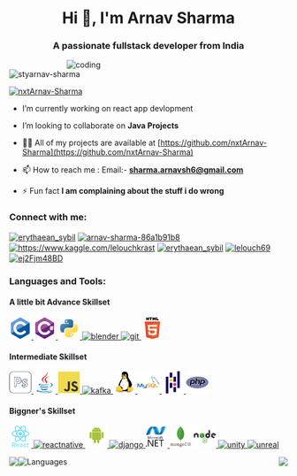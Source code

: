 
<h1 align="center">Hi 👋, I'm Arnav Sharma</h1>
<h3 align="center">A passionate fullstack developer from India</h3>
<img align="right" alt="coding" width="400" src="https://user-images.githubusercontent.com/74038190/250967618-de30015f-dc5f-4ecf-a49b-ccd2b89776e4.gif">
<p align="left"> <img src="https://komarev.com/ghpvc/?username=nxtArnav-Sharma&label=Profile%20views&color=0e75b6&style=flat" alt="styarnav-sharma" /> </p>

<p align="left"> <a href="https://github.com/ryo-ma/github-profile-trophy"><img src="https://github-profile-trophy.vercel.app/?username=styarnav-sharma&theme=theme=dark_lover" alt="nxtArnav-Sharma" /></a> </p>

- I’m currently working on react app devlopment 

- I’m looking to collaborate on **Java Projects**

- 👨‍💻 All of my projects are available at [https://github.com/nxtArnav-Sharma](https://github.com/nxtArnav-Sharma)

- 📫 How to reach me : Email:- **sharma.arnavsh6@gmail.com**

- ⚡ Fun fact **I am complaining about the stuff i do wrong**

<h3 align="left">Connect with me:</h3>
<p align="left">
<a href="https://twitter.com/erythaean_sybil" target="blank"><img align="center" src="https://cdn.jsdelivr.net/npm/simple-icons@3.0.1/icons/twitter.svg" alt="erythaean_sybil" height="30" width="40" /></a>
<a href="https://linkedin.com/in/arnav-sharma-86a1b91b8" target="blank"><img align="center" src="https://cdn.jsdelivr.net/npm/simple-icons@3.0.1/icons/linkedin.svg" alt="arnav-sharma-86a1b91b8" height="30" width="40" /></a>
<a href="https://kaggle.com/https://www.kaggle.com/lelouchkrast" target="blank"><img align="center" src="https://cdn.jsdelivr.net/npm/simple-icons@3.0.1/icons/kaggle.svg" alt="https://www.kaggle.com/lelouchkrast" height="30" width="40" /></a>
<a href="https://instagram.com/erythaean_sybil" target="blank"><img align="center" src="https://cdn.jsdelivr.net/npm/simple-icons@3.0.1/icons/instagram.svg" alt="erythaean_sybil" height="30" width="40" /></a>
<a href="https://www.youtube.com/c/lelouch69" target="blank"><img align="center" src="https://cdn.jsdelivr.net/npm/simple-icons@3.0.1/icons/youtube.svg" alt="lelouch69" height="30" width="40" /></a>
<a href="https://discord.gg/ej2Fjm48BD" target="blank"><img align="center" src="https://cdn.jsdelivr.net/npm/simple-icons@3.0.1/icons/discord.svg" alt="ej2Fjm48BD" height="30" width="40" /></a>
</p>

<h3 align="left">Languages and Tools:</h3>
<h4 align="left"> A little bit Advance Skillset</h4>
<a href="https://www.cprogramming.com/" target="_blank" rel="noreferrer">
    <img src="https://raw.githubusercontent.com/devicons/devicon/master/icons/c/c-original.svg" alt="c" width="40" height="40"/> </a> <a href="https://www.w3schools.com/cs/" target="_blank" rel="noreferrer"> <img src="https://raw.githubusercontent.com/devicons/devicon/master/icons/csharp/csharp-original.svg" alt="csharp" width="40" height="40"/> </a> <a href="https://www.python.org" target="_blank" rel="noreferrer"> <img src="https://raw.githubusercontent.com/devicons/devicon/master/icons/python/python-original.svg" alt="python" width="40" height="40"/> </a> <a href="https://www.blender.org/" target="_blank" rel="noreferrer"> <img src="https://download.blender.org/branding/community/blender_community_badge_white.svg" alt="blender" width="40" height="40"/> </a> <a href="https://git-scm.com/" target="_blank" rel="noreferrer"> <img src="https://www.vectorlogo.zone/logos/git-scm/git-scm-icon.svg" alt="git" width="40" height="40"/> </a> <a href="https://www.w3.org/html/" target="_blank" rel="noreferrer"> <img src="https://raw.githubusercontent.com/devicons/devicon/master/icons/html5/html5-original-wordmark.svg" alt="html5" width="40" height="40"/> </a>

<h4 align="left"> Intermediate Skillset</h4>
 <a href="https://www.photoshop.com/en" target="_blank" rel="noreferrer"> <img src="https://raw.githubusercontent.com/devicons/devicon/master/icons/photoshop/photoshop-line.svg" alt="photoshop" width="40" height="40"/> </a> <a href="https://www.java.com" target="_blank" rel="noreferrer"> <img src="https://raw.githubusercontent.com/devicons/devicon/master/icons/java/java-original.svg" alt="java" width="40" height="40"/> </a> <a href="https://developer.mozilla.org/en-US/docs/Web/JavaScript" target="_blank" rel="noreferrer"> <img src="https://raw.githubusercontent.com/devicons/devicon/master/icons/javascript/javascript-original.svg" alt="javascript" width="40" height="40"/> </a> <a href="https://kafka.apache.org/" target="_blank" rel="noreferrer"> <img src="https://www.vectorlogo.zone/logos/apache_kafka/apache_kafka-icon.svg" alt="kafka" width="40" height="40"/> </a> <a href="https://www.linux.org/" target="_blank" rel="noreferrer"> <img src="https://raw.githubusercontent.com/devicons/devicon/master/icons/linux/linux-original.svg" alt="linux" width="40" height="40"/> </a> <a href="https://www.mysql.com/" target="_blank" rel="noreferrer"> <img src="https://raw.githubusercontent.com/devicons/devicon/master/icons/mysql/mysql-original-wordmark.svg" alt="mysql" width="40" height="40"/> </a> <a href="https://pandas.pydata.org/" target="_blank" rel="noreferrer"> <img src="https://raw.githubusercontent.com/devicons/devicon/2ae2a900d2f041da66e950e4d48052658d850630/icons/pandas/pandas-original.svg" alt="pandas" width="40" height="40"/> </a> <a href="https://www.php.net" target="_blank" rel="noreferrer"> <img src="https://raw.githubusercontent.com/devicons/devicon/master/icons/php/php-original.svg" alt="php" width="40" height="40"/> </a>

<h4 align="left"> Biggner's Skillset</h4>
<a href="https://reactjs.org/" target="_blank" rel="noreferrer"> <img src="https://raw.githubusercontent.com/devicons/devicon/master/icons/react/react-original-wordmark.svg" alt="react" width="40" height="40"/> </a> <a href="https://reactnative.dev/" target="_blank" rel="noreferrer"> <img src="https://reactnative.dev/img/header_logo.svg" alt="reactnative" width="40" height="40"/> </a>  <a href="https://developer.android.com" target="_blank" rel="noreferrer"> <img src="https://raw.githubusercontent.com/devicons/devicon/master/icons/android/android-original-wordmark.svg" alt="android" width="40" height="40"/> </a> <a href="https://www.djangoproject.com/" target="_blank" rel="noreferrer"> <img src="https://cdn.worldvectorlogo.com/logos/django.svg" alt="django" width="40" height="40"/> </a> <a href="https://dotnet.microsoft.com/" target="_blank" rel="noreferrer"> <img src="https://raw.githubusercontent.com/devicons/devicon/master/icons/dot-net/dot-net-original-wordmark.svg" alt="dotnet" width="40" height="40"/> </a> <a href="https://www.mongodb.com/" target="_blank" rel="noreferrer"> <img src="https://raw.githubusercontent.com/devicons/devicon/master/icons/mongodb/mongodb-original-wordmark.svg" alt="mongodb" width="40" height="40"/></a> <a href="https://nodejs.org" target="_blank" rel="noreferrer"> <img src="https://raw.githubusercontent.com/devicons/devicon/master/icons/nodejs/nodejs-original-wordmark.svg" alt="nodejs" width="40" height="40"/> </a> <a href="https://unity.com/" target="_blank" rel="noreferrer"> <img src="https://www.vectorlogo.zone/logos/unity3d/unity3d-icon.svg" alt="unity" width="40" height="40"/> </a> <a href="https://unrealengine.com/" target="_blank" rel="noreferrer"> <img src="https://raw.githubusercontent.com/kenangundogan/fontisto/036b7eca71aab1bef8e6a0518f7329f13ed62f6b/icons/svg/brand/unreal-engine.svg" alt="unreal" width="40" height="40"/></a> </p>

<p><img align="left" src="https://github-readme-stats.vercel.app/api?username=nxtArnav-Sharma&count_private=true&show_icons=true&theme=radical" /> </p>
 <p> <img align="right" src="https://github-readme-streak-stats.herokuapp.com/?user=nxtArnav-Sharma&theme=radical" /></p>
 <p> <img align="left" alt="Languages" src="https://github-readme-stats.vercel.app/api/top-langs/?username=nxtArnav-Sharma&layout=compact&langs_count=10&show_icons=true&theme=radical&time=123" /> </p>

